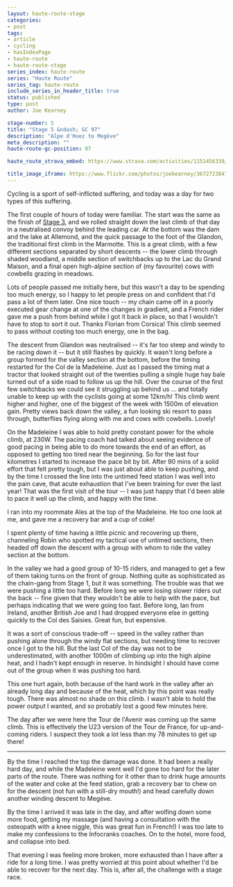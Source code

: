 ```yaml
---
layout: haute-route-stage
categories:
- post
tags:
- article
- cycling
- hasIndexPage
- haute-route
- haute-route-stage
series_index: haute-route
series: "Haute Route"
series_tag: haute-route
include_series_in_header_title: true
status: published
type: post
author: Joe Kearney

stage-number: 5
title: "Stage 5 &ndash; GC 97"
description: "Alpe d'Huez to Megève"
meta_description: ""
haute-route-gc-position: 97

haute_route_strava_embed: https://www.strava.com/activities/1151456339/embed/74f2d3620a877e590f0ecb460aba3c61587eb093

title_image_iframe: https://www.flickr.com/photos/joekearney/36727238471/in/album-72157687765853505/player/
---
```


[stage-3]: /posts/hra-2017-stage-3
[stage-4]: /posts/hra-2017-stage-4

Cycling is a sport of self-inflicted suffering, and today was a day for two types of this suffering.

The first couple of hours of today were familiar. The start was the same as the finish of [Stage 3][stage-3], and we rolled straight down the last climb of that day in a neutralised convoy behind the leading car. At the bottom was the dam and the lake at Allemond, and the quick passage to the foot of the Glandon, the traditional first climb in the Marmotte. This is a great climb, with a few different sections separated by short descents -- the lower climb through shaded woodland, a middle section of switchbacks up to the Lac du Grand Maison, and a final open high-alpine section of (my favourite) cows with cowbells grazing in meadows.

Lots of people passed me initially here, but this wasn't a day to be spending too much energy, so I happy to let people press on and confident that I'd pass a lot of them later. One nice touch -- my chain came off in a poorly executed gear change at one of the changes in gradient, and a French rider gave me a push from behind while I got it back in place, so that I wouldn't have to stop to sort it out. Thanks Florian from Corsica! This climb seemed to pass without costing too much energy, one in the bag.

The descent from Glandon was neutralised -- it's far too steep and windy to be racing down it -- but it still flashes by quickly. It wasn't long before a group formed for the valley section at the bottom, before the timing restarted for the Col de la Madeleine. Just as I passed the timing mat a tractor that looked straight out of the twenties pulling a single huge hay bale turned out of a side road to follow us up the hill. Over the course of the first few switchbacks we could see it struggling up behind us ... and totally unable to keep up with the cyclists going at some 12km/h! This climb went higher and higher, one of the biggest of the week with 1500m of elevation gain. Pretty views back down the valley, a fun looking ski resort to pass through, butterflies flying along with me and cows with cowbells. Lovely!

On the Madeleine I was able to hold pretty constant power for the whole climb, at 230W. The pacing coach had talked about seeing evidence of good pacing in being able to do more towards the end of an effort, as opposed to getting too tired near the beginning. So for the last four kilometres I started to increase the pace bit by bit. After 90 mins of a solid effort that felt pretty tough, but I was just about able to keep pushing, and by the time I crossed the line into the untimed feed station I was well into the pain cave, that acute exhaustion that I've been training for over the last year! That was the first visit of the tour -- I was just happy that I'd been able to pace it well up the climb, and happy with the time.

I ran into my roommate Ales at the top of the Madeleine. He too one look at me, and gave me a recovery bar and a cup of coke!

I spent plenty of time having a little picnic and recovering up there, channeling Robin who spotted my tactical use of untimed sections, then headed off down the descent with a group with whom to ride the valley section at the bottom.

In the valley we had a good group of 10-15 riders, and managed to get a few of them taking turns on the front of group. Nothing quite as sophisticated as the chain-gang from Stage 1, but it was something. The trouble was that we were pushing a little too hard. Before long we were losing slower riders out the back -- fine given that they wouldn't be able to help with the pace, but perhaps indicating that we were going too fast. Before long, Ian from Ireland, another British Joe and I had dropped everyone else in getting quickly to the Col des Saisies. Great fun, but expensive.

It was a sort of conscious trade-off -- speed in the valley rather than pushing alone through the windy flat sections, but needing time to recover once I got to the hill. But the last Col of the day was not to be underestimated, with another 1000m of climbing up into the high alpine heat, and I hadn't kept enough in reserve. In hindsight I should have come out of the group when it was pushing too hard.

This one hurt again, both because of the hard work in the valley after an already long day and because of the heat, which by this point was really tough. There was almost no shade on this climb. I wasn't able to hold the power output I wanted, and so probably lost a good few minutes here.

The day after we were here the Tour de l'Avenir was coming up the same climb. This is effectively the U23 version of the Tour de France, for up-and-coming riders. I suspect they took a lot less than my 78 minutes to get up there!

***

By the time I reached the top the damage was done. It had been a really hard day, and while the Madeleine went well I'd gone too hard for the later parts of the route. There was nothing for it other than to drink huge amounts of the water and coke at the feed station, grab a recovery bar to chew on for the descent (not fun with a still-dry mouth!) and head carefully down another winding descent to Megève.

By the time I arrived it was late in the day, and after wolfing down some more food, getting my massage (and having a consultation with the osteopath with a knee niggle, this was great fun in French!) I was too late to make my confessions to the Infocranks coaches. On to the hotel, more food, and collapse into bed.

That evening I was feeling more broken, more exhausted than I have after a ride for a long time. I was pretty worried at this point about whether I'd be able to recover for the next day. This is, after all, the challenge with a stage race.
